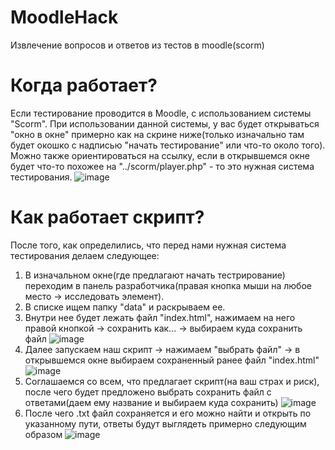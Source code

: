 # MoodleHack
Извлечение вопросов и ответов из тестов в moodle(scorm)


# Когда работает?
Если тестирование проводится в Moodle, с использованием системы "Scorm". 
При использовании данной системы, у вас будет открываться "окно в окне" примерно как на скрине ниже(только изначально там будет окошко с надписью "начать тестирование" или что-то около того). Можно также ориентироваться на ссылку, если в открывшемся окне будет что-то похожее на "../scorm/player.php" - то это нужная система тестирования.
![image](https://github.com/kuckamowku/MoodleHack/assets/112760482/120e90a8-d291-49bc-b90c-5b56be225981)


# Как работает скрипт?
После того, как определились, что перед нами нужная система тестирования делаем следующее:
1) В изначальном окне(где предлагают начать тестрирование) переходим в панель разработчика(правая кнопка мыши на любое место -> исследовать элемент).
2) В списке ищем папку "data" и раскрываем ее.
3) Внутри нее будет лежать файл "index.html", нажимаем на него правой кнопкой -> сохранить как... -> выбираем куда сохранить файл
![image](https://github.com/kuckamowku/MoodleHack/assets/112760482/3c0771a6-c18b-4b0d-946b-7b4e44ff6cb5)
4) Далее запускаем наш скрипт -> нажимаем "выбрать файл" -> в открывшемся окне выбираем сохраненный ранее файл "index.html"
![image](https://github.com/kuckamowku/MoodleHack/assets/112760482/b056adea-5865-4f57-ab96-71ecb6dda188)
6) Соглашаемся со всем, что предлагает скрипт(на ваш страх и риск), после чего будет предложено выбрать сохранить файл с ответами(даем ему название и выбираем куда сохранить)
![image](https://github.com/kuckamowku/MoodleHack/assets/112760482/7fde3cf6-9475-4896-8145-9289ee223358)
7) После чего .txt файл сохраняется и его можно найти и открыть по указанному пути, ответы будут выглядеть примерно следующим образом
![image](https://github.com/kuckamowku/MoodleHack/assets/112760482/1a6292bd-bbc7-4887-afcc-596a5dba0d91)




